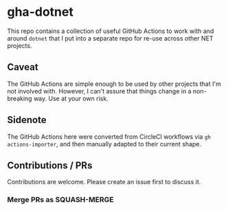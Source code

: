 # gha-dotnet

This repo contains a collection of useful GitHub Actions to work with and around `dotnet`
that I put into a separate repo for re-use across other NET projects.

## Caveat

The GitHub Actions are simple enough to be used by other projects that I'm not involved with.
However, I can't assure that things change in a non-breaking way. Use at your own risk.

## Sidenote

The GitHub Actions here were converted from CircleCI workflows via `gh actions-importer`,
and then manually adapted to their current shape.

## Contributions / PRs

Contributions are welcome. Please create an issue first to discuss it.

### Merge PRs as SQUASH-MERGE
